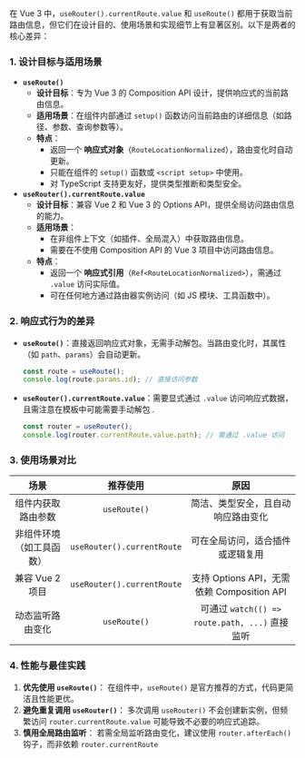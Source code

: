 在 Vue 3 中，`useRouter().currentRoute.value` 和 `useRoute()` 都用于获取当前路由信息，但它们在设计目的、使用场景和实现细节上有显著区别。以下是两者的核心差异：

### **1. 设计目标与适用场景**

* **`useRoute()`**
  * **设计目标**：专为 Vue 3 的 Composition API 设计，提供响应式的当前路由信息。
  * **适用场景**：在组件内部通过 `setup()` 函数访问当前路由的详细信息（如路径、参数、查询参数等）。
  * **特点**：
    * 返回一个 **响应式对象**（`RouteLocationNormalized`），路由变化时自动更新。
    * 只能在组件的 `setup()` 函数或 `<script setup>` 中使用。
    * 对 TypeScript 支持更友好，提供类型推断和类型安全。
* **`useRouter().currentRoute.value`**
  * **设计目标**：兼容 Vue 2 和 Vue 3 的 Options API，提供全局访问路由信息的能力。
  * **适用场景**：
    * 在非组件上下文（如插件、全局混入）中获取路由信息。
    * 需要在不使用 Composition API 的 Vue 3 项目中访问路由信息。
  * **特点**：
    * 返回一个 **响应式引用**（`Ref<RouteLocationNormalized>`），需通过 `.value` 访问实际值。
    * 可在任何地方通过路由器实例访问（如 JS 模块、工具函数中）。

### **2. 响应式行为的差异**

* **`useRoute()`**：直接返回响应式对象，无需手动解包。当路由变化时，其属性（如 `path`、`params`）会自动更新。

  ```ts
  const route = useRoute();
  console.log(route.params.id); // 直接访问参数
  ```

* **`useRouter().currentRoute.value`**：需要显式通过 `.value` 访问响应式数据，且需注意在模板中可能需要手动解包 .

  ```ts
  const router = useRouter();
  console.log(router.currentRoute.value.path); // 需通过 .value 访问
  ```

### **3. 使用场景对比**

|         **场景**         |        **推荐使用**        |                    **原因**                    |
| :----------------------: | :------------------------: | :--------------------------------------------: |
|    组件内获取路由参数    |        `useRoute()`        |       简洁、类型安全，且自动响应路由变化       |
| 非组件环境（如工具函数） | `useRouter().currentRoute` |        可在全局访问，适合插件或逻辑复用        |
|     兼容 Vue 2 项目      | `useRouter().currentRoute` |   支持 Options API，无需依赖 Composition API   |
|     动态监听路由变化     |        `useRoute()`        | 可通过 `watch(() => route.path, ...)` 直接监听 |

### **4. 性能与最佳实践**

1. **优先使用 `useRoute()`**： 在组件中，`useRoute()` 是官方推荐的方式，代码更简洁且性能更优。
2. **避免重复调用 `useRouter()`**： 多次调用 `useRouter()` 不会创建新实例，但频繁访问 `router.currentRoute.value` 可能导致不必要的响应式追踪。
3. **慎用全局路由监听**： 若需全局监听路由变化，建议使用 `router.afterEach()` 钩子，而非依赖 `router.currentRoute`